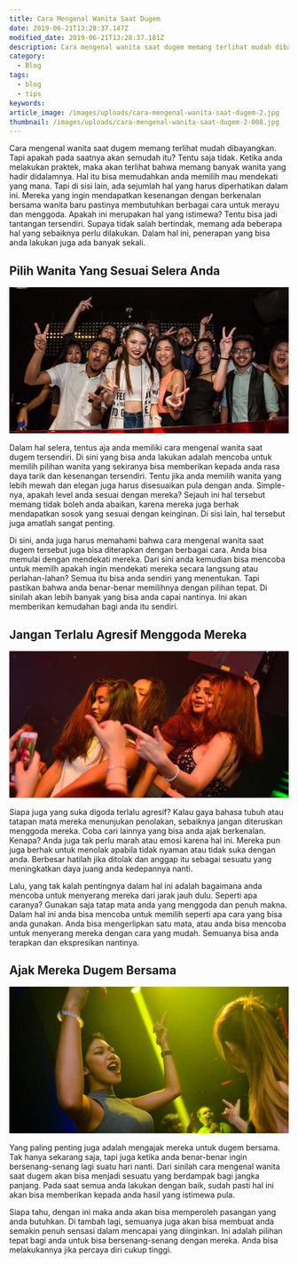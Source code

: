 ```yaml
---
title: Cara Mengenal Wanita Saat Dugem
date: 2019-06-21T13:28:37.147Z
modified_date: 2019-06-21T13:28:37.181Z
description: Cara mengenal wanita saat dugem memang terlihat mudah dibayangkan. Tapi apakah pada saatnya akan semudah itu?
category:
  - Blog
tags:
  - blog
  - tips
keywords:
article_image: /images/uploads/cara-mengenal-wanita-saat-dugem-2.jpg
thumbnail: /images/uploads/cara-mengenal-wanita-saat-dugem-2-008.jpg
---
```

Cara mengenal wanita saat dugem memang terlihat mudah dibayangkan. Tapi apakah pada saatnya akan semudah itu? Tentu saja tidak. Ketika anda melakukan praktek, maka akan terlihat bahwa memang banyak wanita yang hadir didalamnya. Hal itu bisa memudahkan anda memilih mau mendekati yang mana. Tapi di sisi lain, ada sejumlah hal yang harus diperhatikan dalam ini. Mereka yang ingin mendapatkan kesenangan dengan berkenalan bersama wanita baru pastinya membutuhkan berbagai cara untuk merayu dan menggoda. Apakah ini merupakan hal yang istimewa? Tentu bisa jadi tantangan tersendiri. Supaya tidak salah bertindak, memang ada beberapa hal yang sebaiknya perlu dilakukan. Dalam hal ini, penerapan yang bisa anda lakukan juga ada banyak sekali.



## Pilih Wanita Yang Sesuai Selera Anda

![Cara Mengenal Wanita Saat Dugem](/images/uploads/cara-mengenal-wanita-saat-dugem-3.jpg)

Dalam hal selera, tentus aja anda memiliki cara mengenal wanita saat dugem tersendiri. Di sini yang bisa anda lakukan adalah mencoba untuk memilih pilihan wanita yang sekiranya bisa memberikan kepada anda rasa daya tarik dan kesenangan tersendiri. Tentu jika anda memilih wanita yang lebih mewah dan elegan juga harus disesuaikan pula dengan anda. Simple-nya, apakah level anda sesuai dengan mereka? Sejauh ini hal tersebut memang tidak boleh anda abaikan, karena mereka juga berhak mendapatkan sosok yang sesuai dengan keinginan. Di sisi lain, hal tersebut juga amatlah sangat penting.

Di sini, anda juga harus memahami bahwa cara mengenal wanita saat dugem tersebut juga bisa diterapkan dengan berbagai cara. Anda bisa memulai dengan mendekati mereka. Dari sini anda kemudian bisa mencoba untuk memilh apakah ingin mendekati mereka secara langsung atau perlahan-lahan? Semua itu bisa anda sendiri yang menentukan. Tapi pastikan bahwa anda benar-benar memilihnya dengan pilihan tepat. Di sinilah akan lebih banyak yang bisa anda capai nantinya. Ini akan memberikan kemudahan bagi anda itu sendiri.



## Jangan Terlalu Agresif Menggoda Mereka

![Cara Mengenal Wanita Saat Dugem](/images/uploads/cara-mengenal-wanita-saat-dugem-2.jpg)

Siapa juga yang suka digoda terlalu agresif? Kalau gaya bahasa tubuh atau tatapan mata mereka menunjukan penolakan, sebaiknya jangan diteruskan menggoda mereka. Coba cari lainnya yang bisa anda ajak berkenalan. Kenapa? Anda juga tak perlu marah atau emosi karena hal ini. Mereka pun juga berhak untuk menolak apabila tidak nyaman atau tidak suka dengan anda. Berbesar hatilah jika ditolak dan anggap itu sebagai sesuatu yang meningkatkan daya juang anda kedepannya nanti.

Lalu, yang tak kalah pentingnya dalam hal ini adalah bagaimana anda mencoba untuk menyerang mereka dari jarak jauh dulu. Seperti apa caranya? Gunakan saja tatap mata anda yang menggoda dan penuh makna. Dalam hal ini anda bisa mencoba untuk memilih seperti apa cara yang bisa anda gunakan. Anda bisa mengerlipkan satu mata, atau anda bisa mencoba untuk menyerang mereka dengan cara yang mudah. Semuanya bisa anda terapkan dan ekspresikan nantinya.



## Ajak Mereka Dugem Bersama

![Cara Mengenal Wanita Saat Dugem](/images/uploads/cara-mengenal-wanita-saat-dugem-1.jpg)

Yang paling penting juga adalah mengajak mereka untuk dugem bersama. Tak hanya sekarang saja, tapi juga ketika anda benar-benar ingin bersenang-senang lagi suatu hari nanti. Dari sinilah cara mengenal wanita saat dugem akan bisa menjadi sesuatu yang berdampak bagi jangka panjang. Pada saat semua anda lakukan dengan baik, sudah pasti hal ini akan bisa memberikan kepada anda hasil yang istimewa pula. 

Siapa tahu, dengan ini maka anda akan bisa memperoleh pasangan yang anda butuhkan. Di tambah lagi, semuanya juga akan bisa membuat anda semakin penuh sensasi dalam mencapai yang diinginkan. Ini adalah pilihan tepat bagi anda untuk bisa bersenang-senang dengan mereka. Anda bisa melakukannya jika percaya diri cukup tinggi.
